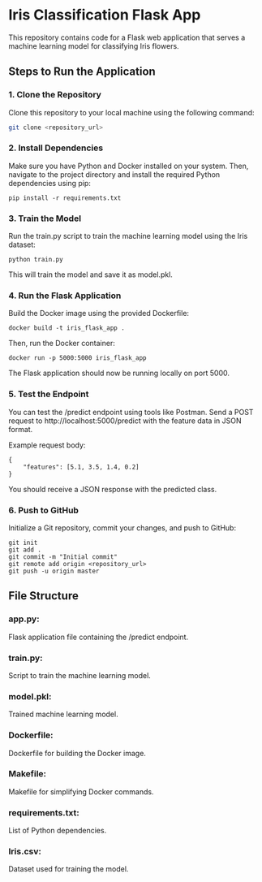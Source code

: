 # Iris Classification Flask App

This repository contains code for a Flask web application that serves a machine learning model for classifying Iris flowers.

## Steps to Run the Application

### 1. Clone the Repository

Clone this repository to your local machine using the following command:

```bash
git clone <repository_url>
```

### 2. Install Dependencies

Make sure you have Python and Docker installed on your system. Then, navigate to the project directory and install the required Python dependencies using pip:

```
pip install -r requirements.txt
```

### 3. Train the Model

Run the train.py script to train the machine learning model using the Iris dataset:

```
python train.py
```

This will train the model and save it as model.pkl.

### 4. Run the Flask Application

Build the Docker image using the provided Dockerfile:

```
docker build -t iris_flask_app .
```

Then, run the Docker container:

```
docker run -p 5000:5000 iris_flask_app
```

The Flask application should now be running locally on port 5000.

### 5. Test the Endpoint

You can test the /predict endpoint using tools like Postman. Send a POST request to http://localhost:5000/predict with the feature data in JSON format.

Example request body:

```
{
    "features": [5.1, 3.5, 1.4, 0.2]
}
```

You should receive a JSON response with the predicted class.

### 6. Push to GitHub

Initialize a Git repository, commit your changes, and push to GitHub:

```
git init
git add .
git commit -m "Initial commit"
git remote add origin <repository_url>
git push -u origin master
```

## File Structure

### app.py:

Flask application file containing the /predict endpoint.

### train.py:

Script to train the machine learning model.

### model.pkl:

Trained machine learning model.

### Dockerfile:

Dockerfile for building the Docker image.

### Makefile:

Makefile for simplifying Docker commands.

### requirements.txt:

List of Python dependencies.

### Iris.csv:

Dataset used for training the model.
